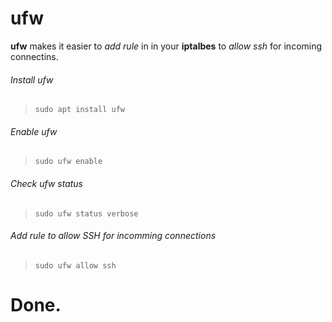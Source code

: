 # ufw

**ufw** makes it easier to *add rule* in in your **iptalbes** to *allow ssh* for incoming connectins.

###### *Install* ufw

> `sudo apt install ufw`

###### *Enable* ufw

> `sudo ufw enable`

###### Check ufw *status*

> `sudo ufw status verbose`

###### Add rule to *allow SSH* for incomming connections

> `sudo ufw allow ssh`

# Done.
